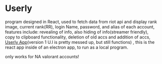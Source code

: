 # Userly
program designed in React, used to fetch data from riot api and display rank image, current rank(RR), login Name, password, and alias of each account,
features include: revealing of info, also hiding of info(streamer friendly), copy to clipboard functionality, deletion of old accs and addition of accs,
[Userly App](https://drive.google.com/file/d/1lCMtZAs6Wz3F19yGFd-Qp7csIns3qacI/view?usp=share_link)(version 1 U.I is pretty messed up, but still functions) , this is the react app inside of an electron app, to run as a local program.


only works for NA valorant accounts!
